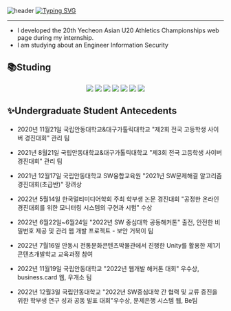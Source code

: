 ![header](https://capsule-render.vercel.app/api?type=waving&color=6994CDEE&text=&animation=twinkling&height=80)
[![Typing SVG](https://readme-typing-svg.demolab.com?font=Alkatra&weight=500&size=45&duration=3500&pause=3&color=6994CDEE&center=false&vCenter=false&multiline=true&repeat=true&width=1000&height=100&lines=👋Welcome+to+hyomin's+GitHub!👋)](https://git.io/typing-svg)
- - -
<!--
<img src="https://capsule-render.vercel.app/api?type=waving&color=BDBDC8&height=150&section=header" />
-->

- I developed the 20th Yecheon Asian U20 Athletics Championships web page during my internship. 
- I am studying about an Engineer Information Security

<!--
**chunhyomin/chunhyomin** is a ✨ _special_ ✨ repository because its `README.md` (this file) appears on your GitHub profile.

Here are some ideas to get you started:

- 🔭 I’m currently working on ...
- 🌱 I’m currently learning ...
- 👯 I’m looking to collaborate on ...
- 🤔 I’m looking for help with ...
- 💬 Ask me about ...
- 📫 How to reach me: ...
- 😄 Pronouns: ...
- ⚡ Fun fact: ...
-->




## 📚Studing
####

<div align="center">  

<img src="https://img.shields.io/badge/C-1E8CBE?style=for-the-badge&logo=C&logoColor=white"/>
<img src="https://img.shields.io/badge/C++-1E8CBE?style=for-the-badge&logo=cplusplus&logoColor=white"/>
<img src="https://img.shields.io/badge/JAVA-FF7800?style=for-the-badge&logo=&logoColor=white"/>
<img src="https://img.shields.io/badge/JavaScript-F7DF1E?style=for-the-badge&logo=JavaScript&logoColor=black"/>
<img src="https://img.shields.io/badge/PHP-777BB4?style=for-the-badge&logo=php&logoColor=white"/>
<img src="https://img.shields.io/badge/HTML-E34F26?style=for-the-badge&logo=html5&logoColor=white"/>
<img src="https://img.shields.io/badge/CSS3-1572B6?style=for-the-badge&logo=css3&logoColor=white"/>

</div>


## ✨Undergraduate Student Antecedents
#### 

  * <a>2020년 11월21일 국립안동대학교&대구가톨릭대학교 "제2회 전국 고등학생 사이버 경진대회" 관리 팀</a><br>

  * <a>2021년 8월21일 국립안동대학교&대구가톨릭대학교 "제3회 전국 고등학생 사이버 경진대회" 관리 팀</a><br>

  * <a>2021년 12월17일 국립안동대학교 SW융합교육원 "2021년 SW문제해결 알고리즘 경진대회(초급반)" 장려상</a><br>

  * <a>2022년 5월14일 한국멀티미디어학회 주최 학부생 논문 경진대회 "공정한 온라인 경진대회를 위한 모니터링 시스템의 구현과 시험" 수상</a>
  
  * <a>2022년 6월22일~6월24일 "2022년 SW 중심대학 공동해커톤" 출전, 안전한 비밀번호 제공 및 관리 웹 개발 프로젝트 - 보안 거북이 팀</a><br>

  * <a>2022년 7월16일 안동시 전통문화콘텐츠박물관에서 진행한 Unity를 활용한 제1기 콘텐츠개발학교 교육과정 참여</a><br>
  
  * <a>2022년 11월19일 국립안동대학교 "2022년 웹개발 해커톤 대회" 우수상, business.card 웹, 우개소 팀</a><br>
  
  * <a>2022년 12월3일 국립안동대학교 "2022년 SW중심대학 간 협력 및 교류 증진을 위한 학부생 연구 성과 공동 발표 대회"우수상, 문제은행 시스템 웹, Be팀</a><br>


<div align="left">


  
</div>

<!--
<span>
  <a href="https://www.instagram.com/6unoyunr/">
    <img src="https://img.shields.io/badge/Instagram-ff69b4?style=plastic&logo=Instagram&logoColor=white"/>
  </a>
</span>
-->
